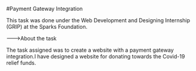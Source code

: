 #Payment Gateway Integration

This task was done under the Web Development and Designing Internship (GRIP) at the Sparks Foundation.

--->About the task

The task assigned was to create a website with a payment gateway integration.I have designed a website for donating
towards the Covid-19 relief funds.
